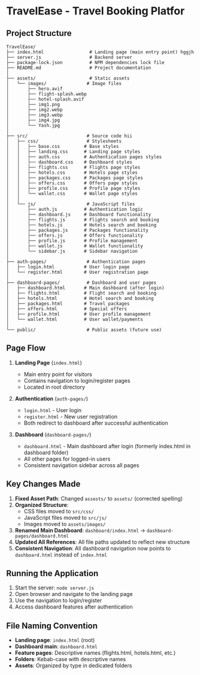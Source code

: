 # TravelEase - Travel Booking Platfor

## Project Structure

```
TravelEase/
├── index.html                 # Landing page (main entry point) hggjh
├── server.js                  # Backend server
├── package-lock.json          # NPM dependencies lock file
├── README.md                  # Project documentation
│
├── assets/                    # Static assets
│   └── images/               # Image files
│       ├── hero.avif
│       ├── flight-splash.webp
│       ├── hotel-splash.avif
│       ├── img1.png
│       ├── img2.webp
│       ├── img3.webp
│       ├── img4.jpg
│       └── Yash.jpg
│
├── src/                      # Source code hii
│   ├── css/                  # Stylesheets
│   │   ├── base.css         # Base styles
│   │   ├── landing.css      # Landing page styles
│   │   ├── auth.css         # Authentication pages styles
│   │   ├── dashboard.css    # Dashboard styles
│   │   ├── flights.css      # Flights page styles
│   │   ├── hotels.css       # Hotels page styles
│   │   ├── packages.css     # Packages page styles
│   │   ├── offers.css       # Offers page styles
│   │   ├── profile.css      # Profile page styles
│   │   └── wallet.css       # Wallet page styles
│   │
│   └── js/                   # JavaScript files
│       ├── auth.js          # Authentication logic
│       ├── dashboard.js     # Dashboard functionality
│       ├── flights.js       # Flights search and booking
│       ├── hotels.js        # Hotels search and booking
│       ├── packages.js      # Packages functionality
│       ├── offers.js        # Offers functionality
│       ├── profile.js       # Profile management
│       ├── wallet.js        # Wallet functionality
│       └── sidebar.js       # Sidebar navigation
│
├── auth-pages/               # Authentication pages
│   ├── login.html           # User login page
│   └── register.html        # User registration page
│
├── dashboard-pages/          # Dashboard and user pages
│   ├── dashboard.html       # Main dashboard (after login)
│   ├── flights.html         # Flight search and booking
│   ├── hotels.html          # Hotel search and booking
│   ├── packages.html        # Travel packages
│   ├── offers.html          # Special offers
│   ├── profile.html         # User profile management
│   └── wallet.html          # User wallet/payments
│
└── public/                   # Public assets (future use)
```

## Page Flow

1. **Landing Page** (`index.html`)
   - Main entry point for visitors
   - Contains navigation to login/register pages
   - Located in root directory

2. **Authentication** (`auth-pages/`)
   - `login.html` - User login
   - `register.html` - New user registration
   - Both redirect to dashboard after successful authentication

3. **Dashboard** (`dashboard-pages/`)
   - `dashboard.html` - Main dashboard after login (formerly index.html in dashboard folder)
   - All other pages for logged-in users
   - Consistent navigation sidebar across all pages

## Key Changes Made

1. **Fixed Asset Path**: Changed `assests/` to `assets/` (corrected spelling)
2. **Organized Structure**: 
   - CSS files moved to `src/css/`
   - JavaScript files moved to `src/js/`
   - Images moved to `assets/images/`
3. **Renamed Main Dashboard**: `dashboard/index.html` → `dashboard-pages/dashboard.html`
4. **Updated All References**: All file paths updated to reflect new structure
5. **Consistent Navigation**: All dashboard navigation now points to `dashboard.html` instead of `index.html`

## Running the Application

1. Start the server: `node server.js`
2. Open browser and navigate to the landing page
3. Use the navigation to login/register
4. Access dashboard features after authentication

## File Naming Convention

- **Landing page**: `index.html` (root)
- **Dashboard main**: `dashboard.html` 
- **Feature pages**: Descriptive names (flights.html, hotels.html, etc.)
- **Folders**: Kebab-case with descriptive names
- **Assets**: Organized by type in dedicated folders
